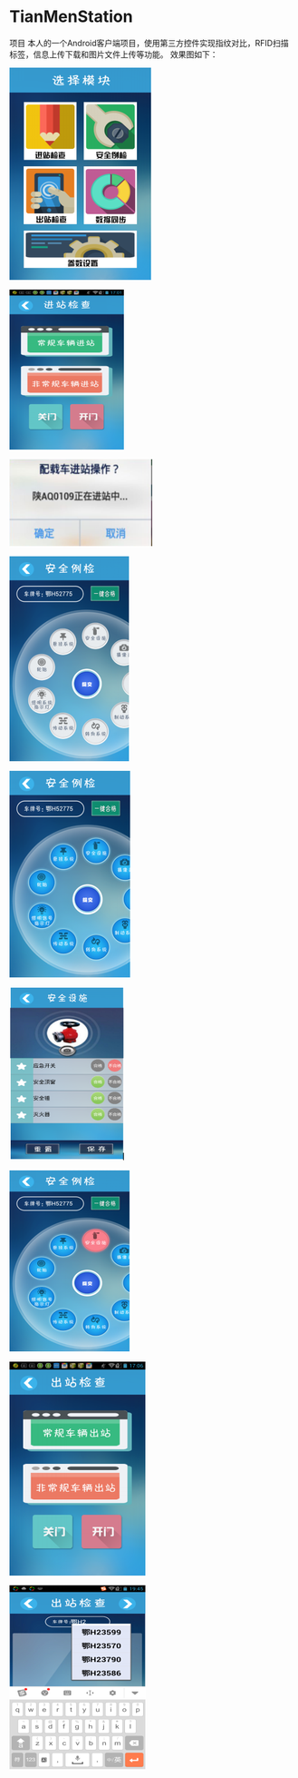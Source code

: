 # TianMenStation
项目
本人的一个Android客户端项目，使用第三方控件实现指纹对比，RFID扫描标签，信息上传下载和图片文件上传等功能。
效果图如下：


![image](https://github.com/1036711153/TianMenStation/blob/master/res/drawable-nodpi/picture8.png)

![image](https://github.com/1036711153/TianMenStation/blob/master/res/drawable-nodpi/picture1.png)

![image](https://github.com/1036711153/TianMenStation/blob/master/res/drawable-nodpi/picture2.png)

![image](https://github.com/1036711153/TianMenStation/blob/master/res/drawable-nodpi/picture4.png)

![image](https://github.com/1036711153/TianMenStation/blob/master/res/drawable-nodpi/picture5.png)

![image](https://github.com/1036711153/TianMenStation/blob/master/res/drawable-nodpi/picture6.png)


![image](https://github.com/1036711153/TianMenStation/blob/master/res/drawable-nodpi/picture7.png)

![image](https://github.com/1036711153/TianMenStation/blob/master/res/drawable-nodpi/picture9.png)

![image](https://github.com/1036711153/TianMenStation/blob/master/res/drawable-nodpi/picture10.png)

